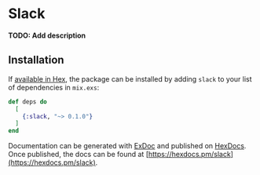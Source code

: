 # Slack

**TODO: Add description**

## Installation

If [available in Hex](https://hex.pm/docs/publish), the package can be installed
by adding `slack` to your list of dependencies in `mix.exs`:

```elixir
def deps do
  [
    {:slack, "~> 0.1.0"}
  ]
end
```

Documentation can be generated with [ExDoc](https://github.com/elixir-lang/ex_doc)
and published on [HexDocs](https://hexdocs.pm). Once published, the docs can
be found at [https://hexdocs.pm/slack](https://hexdocs.pm/slack).

